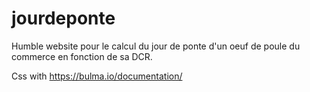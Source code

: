 # jourdeponte

Humble website pour le calcul du jour de ponte d'un oeuf de poule du commerce en fonction de sa DCR.

Css with https://bulma.io/documentation/